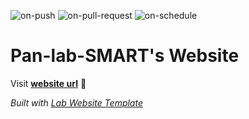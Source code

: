 
  ![on-push](../../actions/workflows/on-push.yaml/badge.svg)
  ![on-pull-request](../../actions/workflows/on-pull-request.yaml/badge.svg)
  ![on-schedule](../../actions/workflows/on-schedule.yaml/badge.svg)

  # Pan-lab-SMART's Website

  Visit **[website url](#)** 🚀

  _Built with [Lab Website Template](https://greene-lab.gitbook.io/lab-website-template-docs)_
